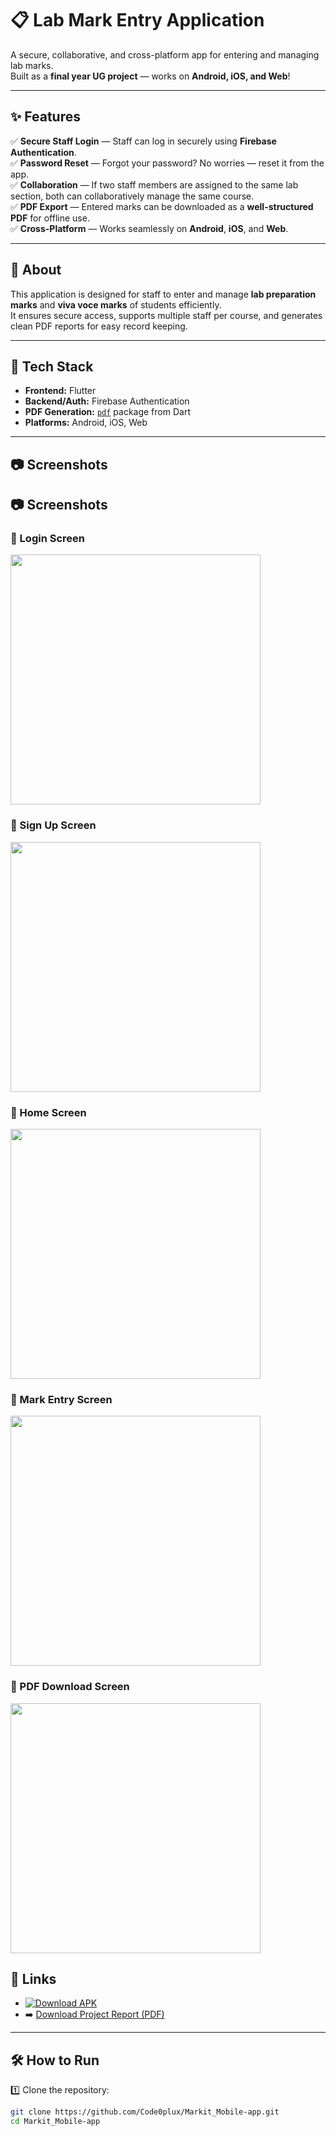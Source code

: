 # 📋 Lab Mark Entry Application

A secure, collaborative, and cross-platform app for entering and managing lab marks.  
Built as a **final year UG project** — works on **Android, iOS, and Web**!

---

## ✨ Features

✅ **Secure Staff Login** — Staff can log in securely using **Firebase Authentication**.  
✅ **Password Reset** — Forgot your password? No worries — reset it from the app.  
✅ **Collaboration** — If two staff members are assigned to the same lab section, both can collaboratively manage the same course.  
✅ **PDF Export** — Entered marks can be downloaded as a **well-structured PDF** for offline use.  
✅ **Cross-Platform** — Works seamlessly on **Android**, **iOS**, and **Web**.

---

## 📖 About

This application is designed for staff to enter and manage **lab preparation marks** and **viva voce marks** of students efficiently.  
It ensures secure access, supports multiple staff per course, and generates clean PDF reports for easy record keeping.

---

## 🚀 Tech Stack

- **Frontend:** Flutter
- **Backend/Auth:** Firebase Authentication
- **PDF Generation:** [`pdf`](https://pub.dev/packages/pdf) package from Dart
- **Platforms:** Android, iOS, Web

---

## 📷 Screenshots

## 📷 Screenshots

### 🔐 Login Screen
<img src="lib/asserts/loginpage.png" width="400"/>

### 📝 Sign Up Screen 
<img src="lib/asserts/signup.png" width="400"/>

### 📄 Home Screen 
<img src="lib/asserts/homescreen.png" width="400"/>

### 📝 Mark Entry Screen 
<img src="lib/asserts/Markentryscreen.png" width="400"/>

### 📄 PDF Download Screen 
<img src="lib/asserts/Markreport.png" width="400"/>


## 🔗 Links

- [![Download APK](https://img.shields.io/badge/Download-APK-blue?logo=android)](https://github.com/Code0plux/Markit_Mobile-app/releases/download/v1.0.0/Markit.apk)
- ➡️ [Download Project Report (PDF)](lib/asserts/Markitreport.pdf)

---

## 🛠️ How to Run

1️⃣ Clone the repository:
```bash
git clone https://github.com/Code0plux/Markit_Mobile-app.git
cd Markit_Mobile-app

